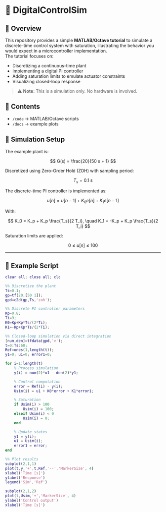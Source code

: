 # 🚀 DigitalControlSim

## 📖 Overview
This repository provides a simple **MATLAB/Octave tutorial** to simulate a discrete-time control system with saturation, illustrating the behavior you would expect in a microcontroller implementation.  
The tutorial focuses on:

- Discretizing a continuous-time plant
- Implementing a digital PI controller
- Adding saturation limits to emulate actuator constraints
- Visualizing closed-loop response

> ⚠️ **Note:** This is a simulation only. No hardware is involved.

## 📂 Contents
- `/code` → MATLAB/Octave scripts
- `/docs` → example plots

## 🔄 Simulation Setup
The example plant is:

$$
G(s) = \frac{20}{50 s + 1}
$$

Discretized using Zero-Order Hold (ZOH) with sampling period:

$$
T_s = 0.1 \text{ s}
$$

The discrete-time PI controller is implemented as:

$$
u[n] = u[n-1] + K_0 e[n] + K_1 e[n-1]
$$

With:

$$
K_0 = K_p + K_p \frac{T_s}{2 T_i}, \quad
K_1 = -K_p + K_p \frac{T_s}{2 T_i}
$$

Saturation limits are applied:

$$
0 \le u[n] \le 100
$$

---

## 🧪 Example Script

```matlab
clear all; close all; clc

%% Discretize the plant
Ts=0.1;
gp=tf(20,[50 1]);
gpd=c2d(gp,Ts,'zoh');

%% Discrete PI controller parameters
Kp=0.8;
Ti=9;
K0=Kp+Kp*Ts/(2*Ti);
K1=-Kp+Kp*Ts/(2*Ti);

%% Closed-loop simulation via direct integration
[num,den]=tfdata(gpd,'v');
t=0:Ts:60;
Ref=ones(1,length(t));
y1=0; u1=0; error1=0;

for i=1:length(t)
    % Process simulation
    y(i) = num(2)*u1 - den(2)*y1;

    % Control computation
    error = Ref(i) - y(i);
    Usim(i) = u1 + K0*error + K1*error1;

    % Saturation
    if Usim(i) > 100
        Usim(i) = 100;
    elseif Usim(i) < 0
        Usim(i) = 0;
    end

    % Update states
    y1 = y(i);
    u1 = Usim(i);
    error1 = error;
end

%% Plot results
subplot(2,1,1)
plot(t,y,'+',t,Ref,'--','MarkerSize', 4)
xlabel('Time [s]')
ylabel('Response')
legend('Sim','Ref')

subplot(2,1,2)
plot(t,Usim,'+','MarkerSize', 4)
ylabel('Control output')
xlabel('Time [s]')
